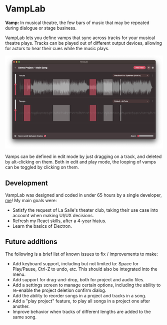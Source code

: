 # VampLab

**Vamp:** In musical theatre, the few bars of music that may be repeated during dialogue or stage business. 

VampLab lets you define vamps that sync across tracks for your musical theatre plays. Tracks can be played out of different output devices, allowing for actors to hear their cues while the music plays. 

![A screenshot of the VampLab app, showing a song with two distinct tracts that have looping vamps defined.](resources/screenshots/demo.png)

Vamps can be defined in edit mode by just dragging on a track, and deleted by alt-clicking on them. Both in edit and play mode, the looping of vamps can be toggled by clicking on them.

## Development

VampLab was designed and coded in under 65 hours by a single developer, [me](https://github.com/Pulmunyi)! My main goals were:

* Satisfy the request of La Salle's theater club, taking their use case into account when making UI/UX decisions.
* Refresh my React skills, after a 4-year hiatus.
* Learn the basics of Electron.

## Future additions

The following is a brief list of known issues to fix / improvements to make:

* Add keyboard support, including but not limited to: Space for Play/Pause, Ctrl-Z to undo, etc. This should also be integrated into the menu.
* Add support for drag-and-drop, both for project and audio files.
* Add a settings screen to manage certain options, including the ability to re-enable the project deletion confirm dialog.
* Add the ability to reorder songs in a project and tracks in a song.
* Add a "play project" feature, to play all songs in a project one after another.
* Improve behavior when tracks of different lengths are added to the same song.